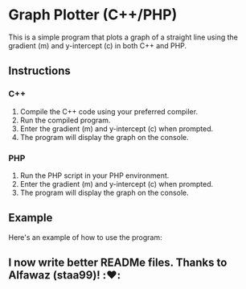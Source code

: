# Graph Plotter (C++/PHP)

This is a simple program that plots a graph of a straight line using the gradient (m) and y-intercept (c) in both C++ and PHP.

## Instructions

### C++

1. Compile the C++ code using your preferred compiler.
2. Run the compiled program.
3. Enter the gradient (m) and y-intercept (c) when prompted.
4. The program will display the graph on the console.

### PHP

1. Run the PHP script in your PHP environment.
2. Enter the gradient (m) and y-intercept (c) when prompted.
3. The program will display the graph on the console.

## Example

Here's an example of how to use the program:

## I now write better READMe files. Thanks to Alfawaz (staa99)! ::heart::